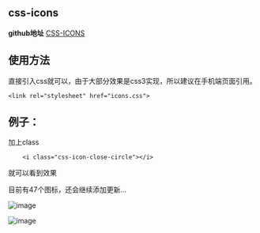 css-icons
---------
**github地址** [CSS-ICONS][1]

## 使用方法 ##
直接引入css就可以，由于大部分效果是css3实现，所以建议在手机端页面引用。

```
<link rel="stylesheet" href="icons.css">
```

例子：
---

加上class
```
    <i class="css-icon-close-circle"></i>
```
就可以看到效果

目前有47个图标，还会继续添加更新...


![image](https://github.com/kliuj/css-icons/blob/master/img/1.png)

![image](https://github.com/kliuj/css-icons/blob/master/img/2.png)



  [1]: https://github.com/kliuj/css-icons
